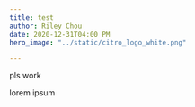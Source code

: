 ```yaml
---
title: test
author: Riley Chou
date: 2020-12-31T04:00 PM
hero_image: "../static/citro_logo_white.png"

---
```

pls work

lorem ipsum